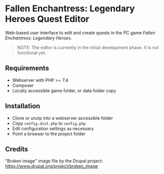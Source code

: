 # Fallen Enchantress: Legendary Heroes Quest Editor

Web-based user interface to edit and create quests in the PC game _Fallen Enchantress: Legendary Heroes_.

> NOTE: The editor is currently in the initial development phase. It is not functional yet.

## Requirements

- Webserver with PHP >= 7.4
- Composer
- Locally accessible game folder, or data folder copy

## Installation

- Clone or unzip into a webserver accessible folder
- Copy `config.dist.php` to `config.php` 
- Edit configuration settings as necessary
- Point a browser to the project folder

## Credits

"Broken image" image file by the Drupal project:  
https://www.drupal.org/project/broken_image

